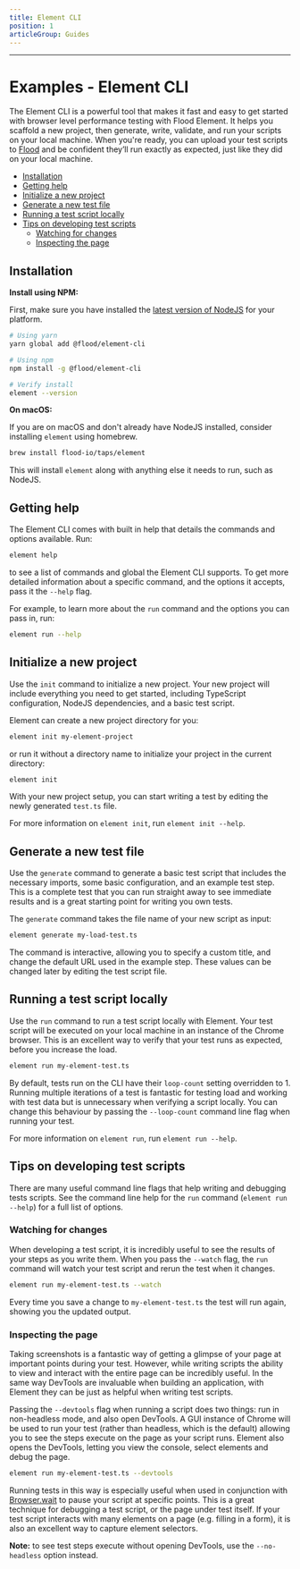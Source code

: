 ```yaml
---
title: Element CLI
position: 1
articleGroup: Guides
---
```

---

# Examples - Element CLI

The Element CLI is a powerful tool that makes it fast and easy to get started with browser level performance testing with Flood Element. It helps you scaffold a new project, then generate, write, validate, and run your scripts on your local machine. When you're ready, you can upload your test scripts to [Flood](https://flood.io) and be confident they’ll run exactly as expected, just like they did on your local machine.

- [Installation](#installation)
- [Getting help](#getting-help)
- [Initialize a new project](#initialize-a-new-project)
- [Generate a new test file](#generate-a-new-test-file)
- [Running a test script locally](#running-a-test-script-locally)
- [Tips on developing test scripts](#tips-on-developing-test-scripts)
  - [Watching for changes](#watching-for-changes)
  - [Inspecting the page](#inspecting-the-page)

## Installation

**Install using NPM:**

First, make sure you have installed the [latest version of NodeJS](https://nodejs.org) for your platform.

```bash
# Using yarn
yarn global add @flood/element-cli

# Using npm
npm install -g @flood/element-cli

# Verify install
element --version
```

**On macOS:**

If you are on macOS and don't already have NodeJS installed, consider installing `element` using homebrew.

```bash
brew install flood-io/taps/element
```

This will install `element` along with anything else it needs to run, such as NodeJS.


## Getting help

The Element CLI comes with built in help that details the commands and options available. Run:

```bash
element help
```

to see a list of commands and global the Element CLI supports. To get more detailed information about a specific command, and the options it accepts, pass it the `--help` flag.

For example, to learn more about the `run` command and the options you can pass in, run:

```bash
element run --help
```


## Initialize a new project

Use the `init` command to initialize a new project. Your new project will include everything you need to get started, including TypeScript configuration, NodeJS dependencies, and a basic test script.

Element can create a new project directory for you:

```bash
element init my-element-project
```

or run it without a directory name to initialize your project in the current directory:

```bash
element init
```

With your new project setup, you can start writing a test by editing the newly generated `test.ts` file.

For more information on `element init`, run `element init --help`.


## Generate a new test file

Use the `generate` command to generate a basic test script that includes the necessary imports, some basic configuration, and an example test step. This is a complete test that you can run straight away to see immediate results and is a great starting point for writing you own tests.

The `generate` command takes the file name of your new script as input:

```bash
element generate my-load-test.ts
```

The command is interactive, allowing you to specify a custom title, and change the default URL used in the example step. These values can be changed later by editing the test script file.

## Running a test script locally

Use the `run` command to run a test script locally with Element. Your test script will be executed on your local machine in an instance of the Chrome browser. This is an excellent way to verify that your test runs as expected, before you increase the load.

```bash
element run my-element-test.ts
```

By default, tests run on the CLI have their `loop-count` setting overridden to 1. Running multiple iterations of a test is fantastic for testing load and working with test data but is unnecessary when verifying a script locally. You can change this behaviour by passing the `--loop-count` command line flag when running your test.

For more information on `element run`, run `element run --help`.

## Tips on developing test scripts

There are many useful command line flags that help writing and debugging tests scripts. See the command line help for the `run` command (`element run --help`) for a full list of options.

### Watching for changes

When developing a test script, it is incredibly useful to see the results of your steps as you write them. When you pass the `--watch` flag, the `run` command will watch your test script and rerun the test when it changes.

```bash
element run my-element-test.ts --watch
```

Every time you save a change to `my-element-test.ts` the test will run again, showing you the updated output.

### Inspecting the page

Taking screenshots is a fantastic way of getting a glimpse of your page at important points during your test. However, while writing scripts the ability to view and interact with the entire page can be incredibly useful. In the same way DevTools are invaluable when building an application, with Element they can be just as helpful when writing test scripts.

Passing the `--devtools` flag when running a script does two things: run in non-headless mode, and also open DevTools. A GUI instance of Chrome will be used to run your test (rather than headless, which is the default) allowing you to see the steps execute on the page as your script runs. Element also opens the DevTools, letting you view the console, select elements and debug the page. 

```bash
element run my-element-test.ts --devtools
```

Running tests in this way is especially useful when used in conjunction with [Browser.wait](../../api/Browser.md#browserwaittimeoutorcondition) to pause your script at specific points. This is a great technique for debugging a test script, or the page under test itself. If your test script interacts with many elements on a page (e.g. filling in a form), it is also an excellent way to capture element selectors.

**Note:** to see test steps execute without opening DevTools, use the `--no-headless` option instead.
